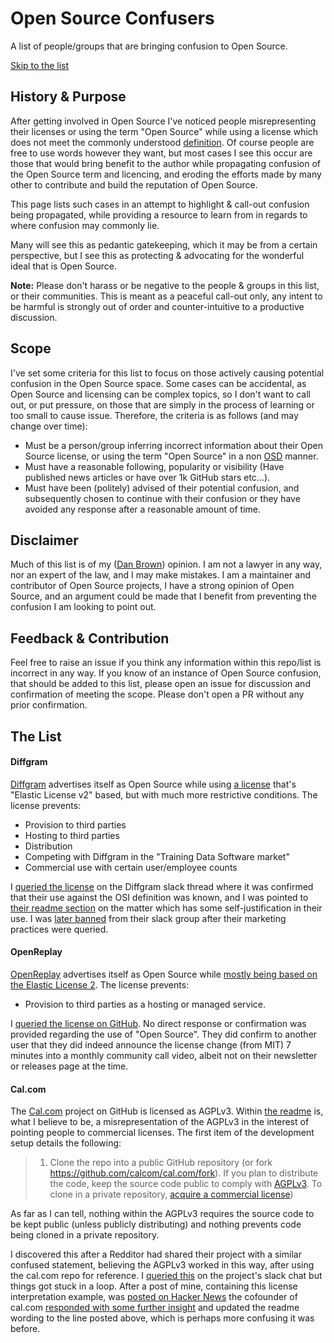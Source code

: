 # Open Source Confusers

A list of people/groups that are bringing confusion to Open Source.

[Skip to the list](#the-list)

## History & Purpose

After getting involved in Open Source I've noticed people misrepresenting their licenses or using the term "Open Source" while using a license which does not meet the commonly understood [definition](https://opensource.org/osd). Of course people are free to use words however they want, but most cases I see this occur are those that would bring benefit to the author while propagating confusion of the Open Source term and licencing, and eroding the efforts made by many other to contribute and build the reputation of Open Source.

This page lists such cases in an attempt to highlight & call-out confusion being propagated, while providing a resource to learn from in regards to where confusion may commonly lie. 

Many will see this as pedantic gatekeeping, which it may be from a certain perspective, but I see this as protecting & advocating for the wonderful ideal that is Open Source.

**Note:** Please don't harass or be negative to the people & groups in this list, or their communities. This is meant as a peaceful call-out only, any intent to be harmful is strongly out of order and counter-intuitive to a productive discussion.

## Scope

I've set some criteria for this list to focus on those actively causing potential confusion in the Open Source space. Some cases can be accidental, as Open Source and licensing can be complex topics, so I don't want to call out, or put pressure, on those that are simply in the process of learning or too small to cause issue.
Therefore, the criteria is as follows (and may change over time):

- Must be a person/group inferring incorrect information about their Open Source license, or using the term "Open Source" in a non [OSD](https://opensource.org/osd) manner.
- Must have a reasonable following, popularity or visibility (Have published news articles or have over 1k GitHub stars etc...).
- Must have been (politely) advised of their potential confusion, and subsequently chosen to continue with their confusion or they have avoided any response after a reasonable amount of time.

## Disclaimer

Much of this list is of my ([Dan Brown](https://github.com/ssddanbrown/)) opinion. I am not a lawyer in any way, nor an expert of the law, and I may make mistakes. I am a maintainer and contributor of Open Source projects, I have a strong opinion of Open Source, and an argument could be made that I benefit from preventing the confusion I am looking to point out.

## Feedback & Contribution

Feel free to raise an issue if you think any information within this repo/list is incorrect in any way. If you know of an instance of Open Source confusion, that should be added to this list, please open an issue for discussion and confirmation of meeting the scope. Please don't open a PR without any prior confirmation.

## The List

#### Diffgram

[Diffgram](https://diffgram.com) advertises itself as Open Source while using [a license](https://github.com/diffgram/diffgram/blob/054c22057ae38f8319a259bd7cbbd329611a470c/LICENSE.md) that's "Elastic License v2" based, but with much more restrictive conditions. The license prevents: 

- Provision to third parties
- Hosting to third parties
- Distribution
- Competing with Diffgram in the "Training Data Software market"
- Commercial use with certain user/employee counts

I [queried the license](files/diffgram-slack-license-query-thread.png) on the Diffgram slack thread where it was confirmed that their use against the OSI definition was known, and I was pointed to [their readme section](https://diffgram.readme.io/docs/versions#open-source-history) on the matter which has some self-justification in their use. I was [later banned](files/diffgram-email-slack-ban.png) from their slack group after their marketing practices were queried.

#### OpenReplay

[OpenReplay](https://openreplay.com/) advertises itself as Open Source while [mostly being based on the Elastic License 2](https://github.com/openreplay/openreplay/blob/7fc8fab4d7d40248f7a22ca076ea9d0d12179c6e/LICENSE). The license prevents:

- Provision to third parties as a hosting or managed service.

I [queried the license on GitHub](https://github.com/openreplay/openreplay/discussions/656). No direct response or confirmation was provided regarding the use of "Open Source". They did confirm to another user that they did indeed announce the license change (from MIT) 7 minutes into a monthly community call video, albeit not on their newsletter or releases page at the time.

#### Cal.com

The [Cal.com](https://cal.com/) project on GitHub is licensed as AGPLv3. Within [the readme](https://github.com/calcom/cal.com/blob/58c4c894fd48d1b299d89e5fc9e1677f3b690bb8/README.md?plain=1#L100) is, what I believe to be, a misrepresentation of the AGPLv3 in the interest of pointing people to commercial licenses. The first item of the development setup details the following: 

> 1. Clone the repo into a public GitHub repository (or fork https://github.com/calcom/cal.com/fork). If you plan to distribute the code, keep the source code public to comply with [AGPLv3](https://github.com/calcom/cal.com/blob/main/LICENSE). To clone in a private repository, [acquire a commercial license](https://cal.com/sales))

As far as I can tell, nothing within the AGPLv3 requires the source code to be kept public (unless publicly distributing) and nothing prevents code being cloned in a private repository.

I discovered this after a Redditor had shared their project with a similar confused statement, believing the AGPLv3 worked in this way, after using the cal.com repo for reference. I [queried this](files/cal-com-license-slack.png) on the project's slack chat but things got stuck in a loop. After a post of mine, containing this license interpretation example, was [posted on Hacker News](https://news.ycombinator.com/item?id=31897648) the cofounder of cal.com [responded with some further insight](files/cal-com-agpl3-hn-comments.png) and updated the readme wording to the line posted above, which is perhaps more confusing it was before.